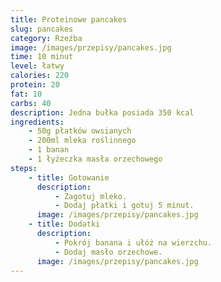 ```yaml
---
title: Proteinowe pancakes
slug: pancakes
category: Rzeźba
image: /images/przepisy/pancakes.jpg
time: 10 minut
level: łatwy
calories: 220
protein: 20
fat: 10
carbs: 40
description: Jedna bułka posiada 350 kcal
ingredients:
    - 50g płatków owsianych
    - 200ml mleka roślinnego
    - 1 banan
    - 1 łyżeczka masła orzechowego
steps:
    - title: Gotowanie
      description:
          - Zagotuj mleko.
          - Dodaj płatki i gotuj 5 minut.
      image: /images/przepisy/pancakes.jpg
    - title: Dodatki
      description:
          - Pokrój banana i ułóż na wierzchu.
          - Dodaj masło orzechowe.
      image: /images/przepisy/pancakes.jpg
---
```

